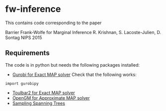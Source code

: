 # fw-inference
This contains code corresponding to the paper

Barrier Frank-Wolfe for Marginal Inference
R. Krishnan, S. Lacoste-Julien, D. Sontag
NIPS 2015

## Requirements
The code is in python but needs the following packages installed:
* [Gurobi for Exact MAP solver](http://www.gurobi.com/)
Check that the following works:
```
import gurobipy
```
* [Toulbar2 for Exact MAP solver](https://mulcyber.toulouse.inra.fr/projects/toulbar2/)
* [OpenGM for Approximate MAP solver](http://hci.iwr.uni-heidelberg.de/opengm2/)
* [Sampling Spanning Trees](https://github.com/rahulk90/sample-spanning)
